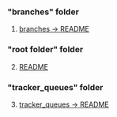 ### "branches" folder
1. [branches -> README](branches/README.md)

### "root folder" folder
2. [README](README.md)

### "tracker_queues" folder
3. [tracker_queues -> README](tracker_queues/README.md)

